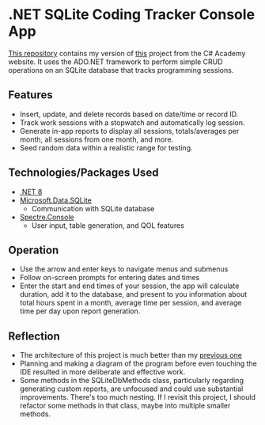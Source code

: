 # .NET SQLite Coding Tracker Console App

[This repository](https://github.com/frockett/CodeReviews.Console.CodingTracker/tree/main/frockett.CodingTracker) contains my version of [this](https://thecsharpacademy.com/project/13) project from the C# Academy website. It uses the ADO.NET framework to perform simple CRUD operations on an SQLite database that tracks programming sessions.

## Features
- Insert, update, and delete records based on date/time or record ID.
- Track work sessions with a stopwatch and automatically log session.
- Generate in-app reports to display all sessions, totals/averages per month, all sessions from one month, and more.
- Seed random data within a realistic range for testing.


## Technologies/Packages Used
- [.NET 8](https://dotnet.microsoft.com/en-us/download/dotnet/8.0)
- [Microsoft.Data.SQLite](https://www.nuget.org/packages/Microsoft.Data.Sqlite/)
	- Communication with SQLite database
- [Spectre.Console](https://github.com/spectreconsole/spectre.console)
	- User input, table generation, and QOL features


## Operation
- Use the arrow and enter keys to navigate menus and submenus
- Follow on-screen prompts for entering dates and times
- Enter the start and end times of your session, the app will calculate duration, add it to the database, and present to you information about total hours spent in a month, average time per session, and average time per day upon report generation. 


## Reflection
- The architecture of this project is much better than my [previous one](https://github.com/frockett/CodeReviews.Console.HabitTracker)
- Planning and making a diagram of the program before even touching the IDE resulted in more deliberate and effective work.
- Some methods in the SQLiteDbMethods class, particularly regarding generating custom reports, are unfocused and could use substantial improvements. There's too much nesting. If I revisit this project, I should refactor some methods in that class, maybe into multiple smaller methods.

